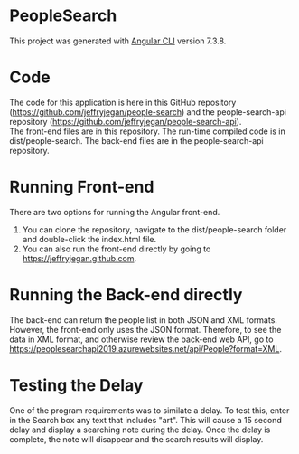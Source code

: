 # PeopleSearch

This project was generated with [Angular CLI](https://github.com/angular/angular-cli) version 7.3.8.

# Code

The code for this application is here in this GitHub repository (https://github.com/jeffryjegan/people-search) and the people-search-api repository (https://github.com/jeffryjegan/people-search-api).  
The front-end files are in this repository.  The run-time compiled code is in dist/people-search.
The back-end files are in the people-search-api repository.

# Running Front-end

There are two options for running the Angular front-end.
1. You can clone the repository, navigate to the dist/people-search folder and double-click the index.html file.
2. You can also run the front-end directly by going to https://jeffryjegan.github.com.

# Running the Back-end directly

The back-end can return the people list in both JSON and XML formats.  However, the front-end only uses the JSON format.  Therefore, to see the data in XML format, and otherwise review the back-end web API, go to https://peoplesearchapi2019.azurewebsites.net/api/People?format=XML.

# Testing the Delay
One of the program requirements was to similate a delay.  To test this, enter in the Search box any text that includes "art".  This will cause a 15 second delay and display a searching note during the delay.  Once the delay is complete, the note will disappear and the search results will display.